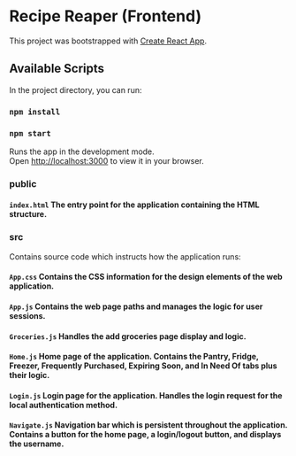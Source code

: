 # Recipe Reaper (Frontend)

This project was bootstrapped with [Create React App](https://github.com/facebook/create-react-app).

## Available Scripts

In the project directory, you can run:

### `npm install`
### `npm start`

Runs the app in the development mode.\
Open [http://localhost:3000](http://localhost:3000) to view it in your browser.

### public
  #### `index.html`  The entry point for the application containing the HTML structure.
### src
  Contains source code which instructs how the application runs:
  #### `App.css`  Contains the CSS information for the design elements of the web application.
  #### `App.js`  Contains the web page paths and manages the logic for user sessions.
  #### `Groceries.js`  Handles the add groceries page display and logic.
  #### `Home.js`  Home page of the application. Contains the Pantry, Fridge, Freezer, Frequently Purchased, Expiring Soon, and In Need Of tabs plus their logic.
  #### `Login.js`  Login page for the application. Handles the login request for the local authentication method.
  #### `Navigate.js`  Navigation bar which is persistent throughout the application. Contains a button for the home page, a login/logout button, and displays the username.
          
